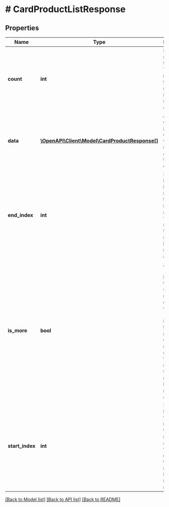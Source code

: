 # # CardProductListResponse

## Properties

Name | Type | Description | Notes
------------ | ------------- | ------------- | -------------
**count** | **int** | Number of resources to retrieve.  This field is returned if there are resources in your returned array. | [optional]
**data** | [**\OpenAPI\Client\Model\CardProductResponse[]**](CardProductResponse.md) | Array of card product objects.  Objects are returned as appropriate to your query. | [optional]
**end_index** | **int** | Sort order index of the last resource in the returned array.  This field is returned if there are resources in your returned array. | [optional]
**is_more** | **bool** | A value of &#x60;true&#x60; indicates that more unreturned resources exist. A value of &#x60;false&#x60; indicates that no more unreturned resources exist.  This field is returned if there are resources in your returned array. | [optional] [default to false]
**start_index** | **int** | Sort order index of the first resource in the returned array.  This field is returned if there are resources in your returned array. | [optional]

[[Back to Model list]](../../README.md#models) [[Back to API list]](../../README.md#endpoints) [[Back to README]](../../README.md)
